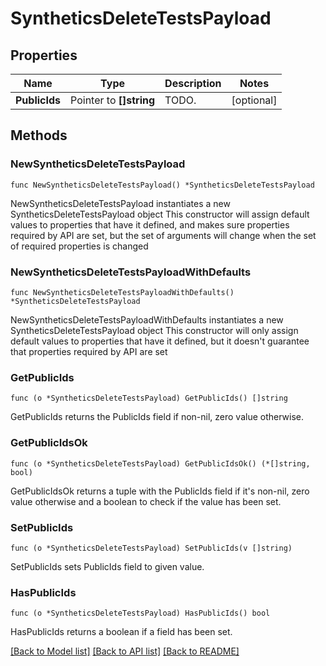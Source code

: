 # SyntheticsDeleteTestsPayload

## Properties

Name | Type | Description | Notes
------------ | ------------- | ------------- | -------------
**PublicIds** | Pointer to **[]string** | TODO. | [optional] 

## Methods

### NewSyntheticsDeleteTestsPayload

`func NewSyntheticsDeleteTestsPayload() *SyntheticsDeleteTestsPayload`

NewSyntheticsDeleteTestsPayload instantiates a new SyntheticsDeleteTestsPayload object
This constructor will assign default values to properties that have it defined,
and makes sure properties required by API are set, but the set of arguments
will change when the set of required properties is changed

### NewSyntheticsDeleteTestsPayloadWithDefaults

`func NewSyntheticsDeleteTestsPayloadWithDefaults() *SyntheticsDeleteTestsPayload`

NewSyntheticsDeleteTestsPayloadWithDefaults instantiates a new SyntheticsDeleteTestsPayload object
This constructor will only assign default values to properties that have it defined,
but it doesn't guarantee that properties required by API are set

### GetPublicIds

`func (o *SyntheticsDeleteTestsPayload) GetPublicIds() []string`

GetPublicIds returns the PublicIds field if non-nil, zero value otherwise.

### GetPublicIdsOk

`func (o *SyntheticsDeleteTestsPayload) GetPublicIdsOk() (*[]string, bool)`

GetPublicIdsOk returns a tuple with the PublicIds field if it's non-nil, zero value otherwise
and a boolean to check if the value has been set.

### SetPublicIds

`func (o *SyntheticsDeleteTestsPayload) SetPublicIds(v []string)`

SetPublicIds sets PublicIds field to given value.

### HasPublicIds

`func (o *SyntheticsDeleteTestsPayload) HasPublicIds() bool`

HasPublicIds returns a boolean if a field has been set.


[[Back to Model list]](../README.md#documentation-for-models) [[Back to API list]](../README.md#documentation-for-api-endpoints) [[Back to README]](../README.md)


